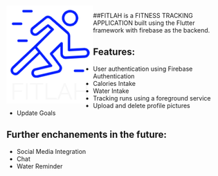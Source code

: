 <img src="https://github.com/shantatei/fitlah/blob/master/images/fitlahlogo-light.png" align="left" width="200">

##FITLAH is a FITNESS TRACKING APPLICATION built using the Flutter framework with firebase as the backend.

## Features:
- User authentication using Firebase Authentication
- Calories Intake
- Water Intake
- Tracking runs using a foreground service
- Upload and delete profile pictures
- Update Goals


## Further enchanements in the future:
- Social Media Integration
- Chat 
- Water Reminder 



